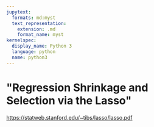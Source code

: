 ```yaml
---
jupytext:
  formats: md:myst
  text_representation:
    extension: .md
    format_name: myst
kernelspec:
  display_name: Python 3
  language: python
  name: python3
---
```


# "Regression Shrinkage and Selection via the Lasso"

https://statweb.stanford.edu/~tibs/lasso/lasso.pdf